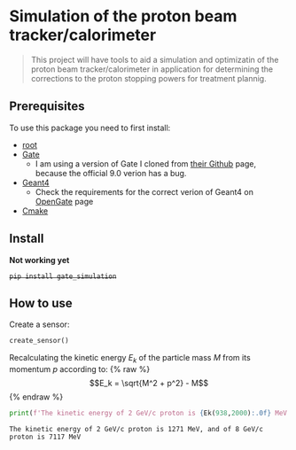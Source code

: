 # Simulation of the proton beam tracker/calorimeter
> This project will have tools to aid a simulation and optimizatin of the proton beam tracker/calorimeter in application for determining the corrections to the proton stopping powers for treatment plannig.


## Prerequisites

To use this package you need to first install:
* [root](https://root.cern/install/) 
* [Gate](http://www.opengatecollaboration.org)
    * I am using a version of Gate I cloned from [their Github](https://github.com/OpenGATE/Gate) page, because the official 9.0 verion has a bug.
* [Geant4](https://geant4.web.cern.ch/support/download)
    * Check the requirements for the correct verion of Geant4 on [OpenGate](http://www.opengatecollaboration.org) page
* [Cmake](https://cmake.org/download/)

## Install

**Not working yet**

~~`pip install gate_simulation`~~

## How to use

Create a sensor:

```python
create_sensor()
```

Recalculating the kinetic energy $E_k$ of the  particle mass  $M$ from its momentum $p$  according to:
{% raw %}
$$E_k = \sqrt{M^2  + p^2} - M$$
{% endraw %}

```python
print(f'The kinetic energy of 2 GeV/c proton is {Ek(938,2000):.0f} MeV', and of 8 GeV/c proton is {Ek(938,8000):.0f} MeV'')
```

    The kinetic energy of 2 GeV/c proton is 1271 MeV, and of 8 GeV/c proton is 7117 MeV

